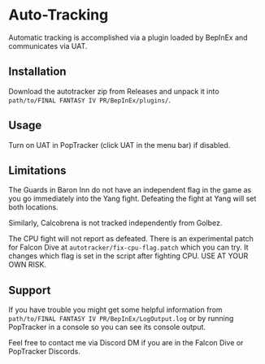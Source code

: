 # Auto-Tracking

Automatic tracking is accomplished via a plugin loaded by BepInEx and communicates via UAT.

## Installation

Download the autotracker zip from Releases and unpack it into `path/to/FINAL FANTASY IV PR/BepInEx/plugins/`.

## Usage

Turn on UAT in PopTracker (click UAT in the menu bar) if disabled.

## Limitations

The Guards in Baron Inn do not have an independent flag in the game as you go immediately into the Yang fight. Defeating the fight at Yang will set both locations.

Similarly, Calcobrena is not tracked independently from Golbez.

The CPU fight will not report as defeated. There is an experimental patch for Falcon Dive at `autotracker/fix-cpu-flag.patch` which you can try. It changes which flag is set in the script after fighting CPU. USE AT YOUR OWN RISK.

## Support

If you have trouble you might get some helpful information from `path/to/FINAL FANTASY IV PR/BepInEx/LogOutput.log` or by running PopTracker in a console so you can see its console output.

Feel free to contact me via Discord DM if you are in the Falcon Dive or PopTracker Discords.
